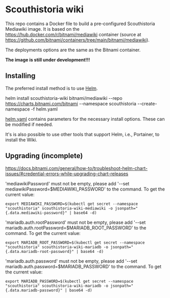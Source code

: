 # Scouthistoria wiki
This repo contains a Docker file to build a pre-configured Scouthistoria Mediawiki image. It is based on the https://hub.docker.com/r/bitnami/mediawiki container (source at https://github.com/bitnami/containers/tree/main/bitnami/mediawiki).

The deployments options are the same as the Bitnami container.

**The image is still under development!!!**

## Installing

The preferred install method is to use [Helm](https://helm.sh/).

helm install scouthistoria-wiki bitnami/mediawiki --repo https://charts.bitnami.com/bitnami --namespace scouthistoria --create-namespace -f helm.yaml

[helm.yaml](templates/helm.yaml) contains parameters for the necessary install options. These can be modified if needed.

It's is also possible to use other tools that support Helm, i.e., Portainer, to install the Wiki. 

## Upgrading (incomplete)

https://docs.bitnami.com/general/how-to/troubleshoot-helm-chart-issues/#credential-errors-while-upgrading-chart-releases<br/>

'mediawikiPassword' must not be empty, please add '--set mediawikiPassword=$MEDIAWIKI_PASSWORD' to the command. To get the current value:<br/>

`export MEDIAWIKI_PASSWORD=$(kubectl get secret --namespace "scouthistoria" scouthistoria-wiki-mediawiki -o jsonpath="{.data.mediawiki-password}" | base64 -d)`<br/>

'mariadb.auth.rootPassword' must not be empty, please add '--set mariadb.auth.rootPassword=$MARIADB_ROOT_PASSWORD' to the command. To get the current value:<br/>

`export MARIADB_ROOT_PASSWORD=$(kubectl get secret --namespace "scouthistoria" scouthistoria-wiki-mariadb -o jsonpath="{.data.mariadb-root-password}" | base64 -d)`<br/>

'mariadb.auth.password' must not be empty, please add '--set mariadb.auth.password=$MARIADB_PASSWORD' to the command. To get the current value:<br/>

`export MARIADB_PASSWORD=$(kubectl get secret --namespace "scouthistoria" scouthistoria-wiki-mariadb -o jsonpath="{.data.mariadb-password}" | base64 -d)`<br/>
